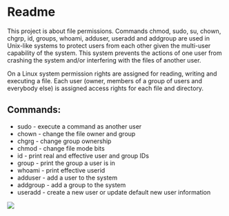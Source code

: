<h1>Readme</h1>

<p>This project is about file permissions. Commands chmod, sudo, su, chown, chgrp, id, groups, whoami, adduser, useradd and addgroup are used in Unix-like systems to protect users from each other given the multi-user capability of the system. This system prevents the actions of one user from crashing the system and/or interfering with the files of another user.</p>

<p>On a Linux system permission rights are assigned for reading, writing and executing a file. Each user (owner, members of a group of users and everybody else) is assigned access rights for each file and directory.</p>

<h2>Commands:</h2>

<ul>
<li>sudo - execute a command as another user</li>
<li>chown - change the file owner and group</li>
<li>chgrg - change group ownership</li>
<li>chmod - change file mode bits</li>
<li>id - print real and effective user and group IDs</li>
<li>group - print the group a user is in</li>
<li>whoami - print effective userid</li>
<li>adduser - add a user to the system</li>
<li>addgroup - add a group to the system</li>
<li>useradd - create a new user or update default new user information</li>
</ul>

<a href="https://www.holbertonschool.com/"><img src="https://www.holbertonschool.com/assets/holberton-logo-1cc451260ca3cd297def53f2250a9794810667c7ca7b5fa5879a569a457bf16f.png" /></a>
